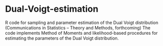 # Dual-Voigt-estimation
R code for sampling and parameter estimation of the Dual Voigt distribution (Communications in Statistics – Theory and Methods, forthcoming)
The code implements Method of Moments and likelihood-based procedures for estimating the parameters of the Dual Voigt distribution.
